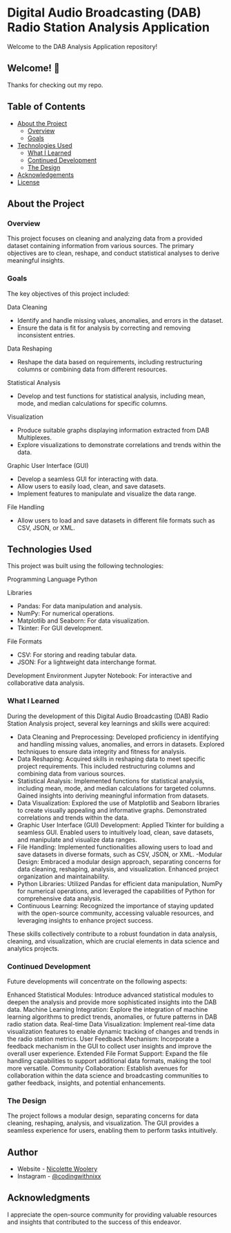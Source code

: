 # Digital Audio Broadcasting (DAB) Radio Station Analysis Application


Welcome to the DAB Analysis Application repository!

## Welcome! 👋

Thanks for checking out my repo.

## Table of Contents

- [About the Project](#about-the-project)
  - [Overview](#overview)
  - [Goals](#goals)
- [Technologies Used](#technologies-used)
  - [What I Learned](#what-i-learned)
  - [Continued Development](#continued-development)
  - [The Design](#the-design)
- [Acknowledgements](#acknowledgements)
- [License](#license)

## About the Project

### Overview

This project focuses on cleaning and analyzing data from a provided dataset containing information from various sources. The primary objectives are to clean, reshape, and conduct statistical analyses to derive meaningful insights.

### Goals

The key objectives of this project included:

Data Cleaning
- Identify and handle missing values, anomalies, and errors in the dataset.
- Ensure the data is fit for analysis by correcting and removing inconsistent entries.

Data Reshaping
- Reshape the data based on requirements, including restructuring columns or combining data from different resources.

Statistical Analysis
- Develop and test functions for statistical analysis, including mean, mode, and median calculations for specific columns.

Visualization
- Produce suitable graphs displaying information extracted from DAB Multiplexes.
- Explore visualizations to demonstrate correlations and trends within the data.

Graphic User Interface (GUI)
- Develop a seamless GUI for interacting with data.
- Allow users to easily load, clean, and save datasets.
- Implement features to manipulate and visualize the data range.

File Handling
- Allow users to load and save datasets in different file formats such as CSV, JSON, or XML.



## Technologies Used

This project was built using the following technologies:

Programming Language
Python

Libraries
- Pandas: For data manipulation and analysis.
- NumPy: For numerical operations.
- Matplotlib and Seaborn: For data visualization.
- Tkinter: For GUI development.

File Formats
- CSV: For storing and reading tabular data.
- JSON: For a lightweight data interchange format.

Development Environment
Jupyter Notebook: For interactive and collaborative data analysis.

### What I Learned

During the development of this Digital Audio Broadcasting (DAB) Radio Station Analysis project, several key learnings and skills were acquired:

- Data Cleaning and Preprocessing: Developed proficiency in identifying and handling missing values, anomalies, and errors in datasets. Explored techniques to ensure data integrity and fitness for analysis.
- Data Reshaping: Acquired skills in reshaping data to meet specific project requirements. This included restructuring columns and combining data from various sources.
- Statistical Analysis: Implemented functions for statistical analysis, including mean, mode, and median calculations for targeted columns. Gained insights into deriving meaningful information from datasets.
- Data Visualization: Explored the use of Matplotlib and Seaborn libraries to create visually appealing and informative graphs. Demonstrated correlations and trends within the data.
- Graphic User Interface (GUI) Development: Applied Tkinter for building a seamless GUI. Enabled users to intuitively load, clean, save datasets, and manipulate and visualize data ranges.
- File Handling: Implemented functionalities allowing users to load and save datasets in diverse formats, such as CSV, JSON, or XML.
-Modular Design: Embraced a modular design approach, separating concerns for data cleaning, reshaping, analysis, and visualization. Enhanced project organization and maintainability.
- Python Libraries: Utilized Pandas for efficient data manipulation, NumPy for numerical operations, and leveraged the capabilities of Python for comprehensive data analysis.
- Continuous Learning: Recognized the importance of staying updated with the open-source community, accessing valuable resources, and leveraging insights to enhance project success.

These skills collectively contribute to a robust foundation in data analysis, cleaning, and visualization, which are crucial elements in data science and analytics projects.


### Continued Development

Future developments will concentrate on the following aspects:

Enhanced Statistical Modules: Introduce advanced statistical modules to deepen the analysis and provide more sophisticated insights into the DAB data.
Machine Learning Integration: Explore the integration of machine learning algorithms to predict trends, anomalies, or future patterns in DAB radio station data.
Real-time Data Visualization: Implement real-time data visualization features to enable dynamic tracking of changes and trends in the radio station metrics.
User Feedback Mechanism: Incorporate a feedback mechanism in the GUI to collect user insights and improve the overall user experience.
Extended File Format Support: Expand the file handling capabilities to support additional data formats, making the tool more versatile.
Community Collaboration: Establish avenues for collaboration within the data science and broadcasting communities to gather feedback, insights, and potential enhancements.


### The Design

The project follows a modular design, separating concerns for data cleaning, reshaping, analysis, and visualization. The GUI provides a seamless experience for users, enabling them to perform tasks intuitively.


## Author

- Website - [Nicolette Woolery](https://www.nicolettewoolery.com)
- Instagram - [@codingwithnixx](https://www.instagram.com/nixxintech)

## Acknowledgments

I appreciate the open-source community for providing valuable resources and insights that contributed to the success of this endeavor.
